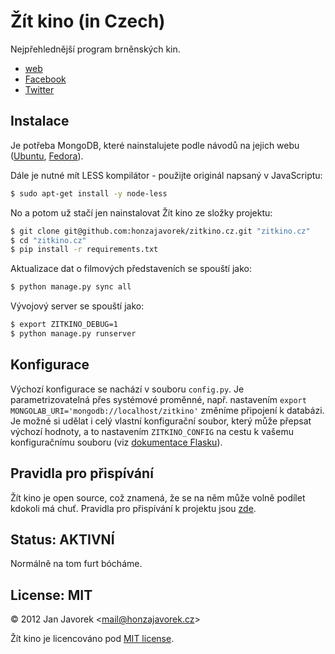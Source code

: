 # Žít kino (in Czech)

Nejpřehlednější program brněnských kin.

- [web](http://zitkino.cz)
- [Facebook](https://www.facebook.com/zitkino)
- [Twitter](https://twitter.com/zitkino)

## Instalace

Je potřeba MongoDB, které nainstalujete podle návodů na jejich webu
([Ubuntu](http://docs.mongodb.org/manual/tutorial/install-mongodb-on-debian-or-ubuntu-linux/),
[Fedora](http://docs.mongodb.org/manual/tutorial/install-mongodb-on-red-hat-centos-or-fedora-linux/)).

Dále je nutné mít LESS kompilátor - použijte originál napsaný v JavaScriptu:

```bash
$ sudo apt-get install -y node-less
```

No a potom už stačí jen nainstalovat Žít kino ze složky projektu:

```bash
$ git clone git@github.com:honzajavorek/zitkino.cz.git "zitkino.cz"
$ cd "zitkino.cz"
$ pip install -r requirements.txt
```

Aktualizace dat o filmových představeních se spouští jako:

```bash
$ python manage.py sync all
```

Vývojový server se spouští jako:

```bash
$ export ZITKINO_DEBUG=1
$ python manage.py runserver
```

## Konfigurace

Výchozí konfigurace se nachází v souboru `config.py`. Je parametrizovatelná přes
systémové proměnné, např. nastavením `export MONGOLAB_URI='mongodb://localhost/zitkino'`
změníme připojení k databázi. Je možné si udělat i celý vlastní konfigurační
soubor, který může přepsat výchozí hodnoty, a to nastavením `ZITKINO_CONFIG` na
cestu k vašemu konfiguračnímu souboru (viz
[dokumentace Flasku](http://flask.pocoo.org/docs/config/#configuring-from-files)).

## Pravidla pro přispívání

Žít kino je open source, což znamená, že se na něm může volně podílet kdokoli
má chuť. Pravidla pro přispívání k projektu jsou [zde](https://github.com/honzajavorek/zitkino.cz/blob/master/CONTRIBUTING.md).

## Status: AKTIVNÍ

Normálně na tom furt bócháme.

## License: MIT

© 2012 Jan Javorek &lt;<a
href="mailto:mail&#64;honzajavorek.cz">mail&#64;honzajavorek.cz</a>&gt;

Žít kino je licencováno pod [MIT license](https://en.wikipedia.org/wiki/MIT_License).
